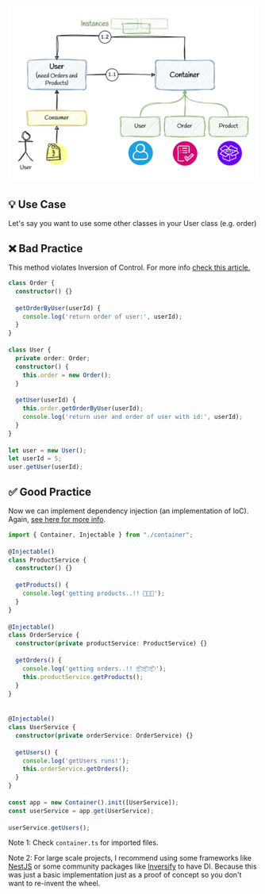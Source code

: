 ![dependency-injection-design-pattern](../../assets/dependency-injection.jpg)

## 💡 Use Case

Let's say you want to use some other classes in your User class (e.g. order)

## ❌ Bad Practice

This method violates Inversion of Control. For more info [check this article.](https://medium.com/p/7092c8a0ae7a)


```ts
class Order {
  constructor() {}

  getOrderByUser(userId) {
    console.log('return order of user:', userId);
  }
}

class User {
  private order: Order;
  constructor() {
    this.order = new Order();
  }

  getUser(userId) {
    this.order.getOrderByUser(userId);
    console.log('return user and order of user with id:', userId);
  }
}

let user = new User();
let userId = 5;
user.getUser(userId);
```

## ✅ Good Practice

Now we can implement dependency injection (an implementation of IoC). Again, [see here for more info](https://medium.com/p/7092c8a0ae7a).

```ts
import { Container, Injectable } from "./container";

@Injectable()
class ProductService {
  constructor() {}

  getProducts() {
    console.log('getting products..!! 🍊🍊🍊');
  }
}

@Injectable()
class OrderService {
  constructor(private productService: ProductService) {}

  getOrders() {
    console.log('getting orders..!! 📦📦📦');
    this.productService.getProducts();
  }
}


@Injectable()
class UserService {
  constructor(private orderService: OrderService) {}

  getUsers() {
    console.log('getUsers runs!');
    this.orderService.getOrders();
  }
}

const app = new Container().init([UserService]);
const userService = app.get(UserService);

userService.getUsers();
```

Note 1: Check `container.ts` for imported files.

Note 2: For large scale projects, I recommend using some frameworks like [NestJS](https://nestjs.com/) or some community packages like [Inversify](https://github.com/inversify/InversifyJS) to have DI. Because this was just a basic implementation just as a proof of concept so you don't want to re-invent the wheel.
